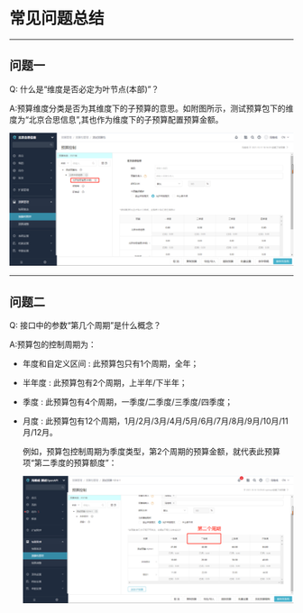 # 常见问题总结

---
## 问题一
Q: 什么是“维度是否必定为叶节点(本部)”？

A:预算维度分类是否为其维度下的子预算的意思。如附图所示，测试预算包下的维度为“北京合思信息”,其也作为维度下的子预算配置预算金额。

![维度](images/mustLeaf.png)

---
## 问题二
Q: 接口中的参数“第几个周期”是什么概念？

A:预算包的控制周期为：<br/>

- 年度和自定义区间 : 此预算包只有1个周期，全年；
- 半年度 : 此预算包有2个周期，上半年/下半年；
- 季度 : 此预算包有4个周期，一季度/二季度/三季度/四季度；
- 月度 : 此预算包有12个周期，1月/2月/3月/4月/5月/6月/7月/8月/9月/10月/11月/12月。

  例如，预算包控制周期为季度类型，第2个周期的预算金额，就代表此预算项“第二季度的预算额度”：

  ![维度](images/periods.png)

